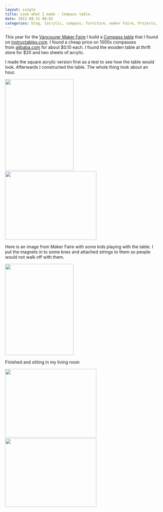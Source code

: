 ```yaml
---
layout: single
title: Look what I made - Compass table.
date: 2012-08-31 00:02
categories: blog, [acrylic, compass, furniture, maker faire, Projects, projects, table]
---
```

This year for the <a href="http://vancouver.makerfaire.ca/">Vancouver Maker Faire</a> I build a <a href="http://www.instructables.com/id/Compass-Table/">Compass table</a> that I found on <a href="http://www.instructables.com/">instructables.com</a>. I found a cheap price on 1000x compasses from <a href="http://www.alibaba.com/">alibaba.com</a> for about $0.10 each. I found the wooden table at thrift store for $20 and two sheets of acrylic.

I made the square acrylic version first as a test to see how the table would look. Afterwards I constructed the table. The whole thing took about an hour.

<img class="size-medium wp-image-2824" title="2012-06-21 02.30.53" src="/public/uploads/2012/08/2012-06-21-02.30.53-225x300.jpg" alt="" width="225" height="300" /> <img class="size-medium wp-image-2823" title="2012-06-21 05.24.38" src="/public/uploads/2012/08/2012-06-21-05.24.38-300x225.jpg" alt="" width="300" height="225" />

Here is an image from Maker Faire with some kids playing with the table. I put the magnets in to some knex and attached strings to them so people would not walk off with them.

<a href="/public/uploads/2012/08/IMG_0002.jpg"><img class="size-medium wp-image-2825" title="IMG_0002" src="/public/uploads/2012/08/IMG_0002-225x300.jpg" alt="" width="225" height="300" /></a>

Finished and sitting in my living room

<a href="/public/uploads/2012/08/IMG_4790.jpg"><img class="size-medium wp-image-2828" title="IMG_4790" src="/public/uploads/2012/08/IMG_4790-300x225.jpg" alt="" width="300" height="225" /></a> <a href="/public/uploads/2012/08/IMG_4792.jpg"><img class="size-medium wp-image-2829" title="IMG_4792" src="/public/uploads/2012/08/IMG_4792-300x225.jpg" alt="" width="300" height="225" /></a>

&nbsp;

&nbsp;
